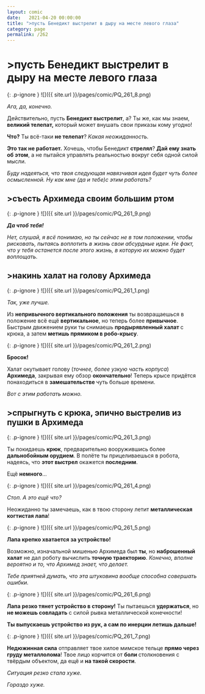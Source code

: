 ```yaml
---
layout: comic
date:   2021-04-20 00:00:00 
title: ">пусть Бенедикт выстрелит в дыру на месте левого глаза"
category: page
permalink: /262
---
```

# >пусть Бенедикт выстрелит в дыру на месте левого глаза

{: .p-ignore }
![]({{ site.url }}/pages/comic/PQ_261_8.png)

<em>Ага, да, конечно.</em>

Действительно, пусть <strong>Бенедикт выстрелит</strong>, а? Ты же, как мы знаем, <strong>великий телепат,</strong> который может внушать свои приказы кому угодно!

<strong>Что?</strong> Ты всё-таки <strong>не телепат</strong>? <em>Какая неожиданность.</em>

<strong>Это так не работает.</strong> Хочешь, чтобы Бенедикт <strong>стрелял</strong>? <strong>Дай ему знать об этом</strong>, а не пытайся управлять реальностью вокруг себя одной силой мысли.

<em>Буду надеяться, что твоя следующая навязчивая идея будет чуть более осмысленной. Ну как мне (да и тебе)с этим работать?</em>

## >съесть Архимеда своим большим ртом

{: .p-ignore }
![]({{ site.url }}/pages/comic/PQ_261_9.png)

<strong><em>Да чтоб тебя!</em></strong>

<em>Нет, слушай, я всё понимаю, но ты сейчас не в том положении, чтобы рисковать, пытаясь воплотить в жизнь свои абсурдные идеи. Не факт, что у тебя останется после этого жизнь, в которую их можно будет воплощать.</em>

## >накинь халат на голову Архимеда

{: .p-ignore }
![]({{ site.url }}/pages/comic/PQ_261_1.png)

<em>Так, уже лучше.</em>

Из <strong>непривычного вертикального положения</strong> ты возвращаешься в положение всё ещё <strong>вертикальное</strong>, но теперь более <strong>привычное</strong>. Быстрым движением руки ты снимаешь <strong>продырявленный халат </strong>с крюка, а затем <strong>метишь прямиком в робо-крысу</strong>.

{: .p-ignore }
![]({{ site.url }}/pages/comic/PQ_261_2.png)

<strong>Бросок!</strong>

Халат окутывает голову (<em>точнее, более узкую часть корпуса</em>) <strong>Архимеда</strong>, закрывая ему обзор <strong>окончательно</strong>! Теперь крысе придётся понаходиться в <strong>замешательстве </strong>чуть больше времени.

<em>Вот с этим работать можно.</em>

## >спрыгнуть с крюка, эпично выстрелив из пушки в Архимеда

{: .p-ignore }
![]({{ site.url }}/pages/comic/PQ_261_3.png)

Ты покидаешь <strong>крюк</strong>, предварительно вооружившись более <strong>дальнобойным орудием</strong>. В полёте ты прицеливаешься в робота, надеясь, что <strong>этот выстрел</strong> окажется <strong>последним</strong>.

Ещё <strong>немного</strong>…

{: .p-ignore }
![]({{ site.url }}/pages/comic/PQ_261_4.png)

<em>Стоп. А это ещё что?</em>

Неожиданно ты замечаешь, как в твою сторону летит <strong>металлическая когтистая лапа</strong>!

{: .p-ignore }
![]({{ site.url }}/pages/comic/PQ_261_5.png)

<strong>Лапа крепко хватается за устройство!</strong>

Возможно, изначальной мишенью Архимеда был <strong>ты</strong>, но <strong>наброшенный халат</strong> не дал роботу вычислить <strong>точную траекторию</strong>. <em>Конечно, вполне вероятно и то, что Архимед знает, что делает.</em>

<em>Тебе приятней думать, что эта штуковина вообще способна совершать ошибки.</em>

{: .p-ignore }
![]({{ site.url }}/pages/comic/PQ_261_6.png)

<strong>Лапа резко тянет устройство в сторону!</strong> Ты пытаешься <strong>удержаться</strong>, но <strong>не можешь совладать</strong> с силой рывка металлической конечности!

<strong>Ты выпускаешь устройство из рук, а сам по инерции летишь дальше!</strong>

{: .p-ignore }
![]({{ site.url }}/pages/comic/PQ_261_7.png)

<strong>Недюжинная сила</strong> отправляет твое хилое мимское тельце <strong>прямо через груду металлолома</strong>! Твое лицо корчится от <strong>боли </strong>столкновения с твёрдым объектом, да ещё и <strong>на такой скорости</strong>.

<em>Ситуация резко стала хуже. </em>

<em>Гораздо хуже.</em>
